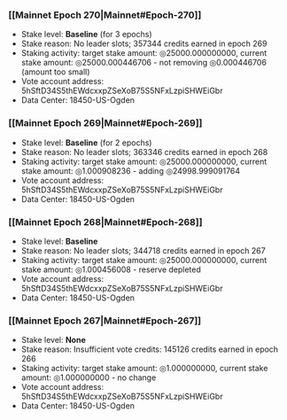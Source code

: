 ### [[Mainnet Epoch 270|Mainnet#Epoch-270]]
* Stake level: **Baseline** (for 3 epochs)
* Stake reason: No leader slots; 357344 credits earned in epoch 269
* Staking activity: target stake amount: ◎25000.000000000, current stake amount: ◎25000.000446706 - not removing ◎0.000446706 (amount too small)
* Vote account address: 5hSftD34S5thEWdcxxpZSeXoB75S5NFxLzpiSHWEiGbr
* Data Center: 18450-US-Ogden
### [[Mainnet Epoch 269|Mainnet#Epoch-269]]
* Stake level: **Baseline** (for 2 epochs)
* Stake reason: No leader slots; 363346 credits earned in epoch 268
* Staking activity: target stake amount: ◎25000.000000000, current stake amount: ◎1.000908236 - adding ◎24998.999091764
* Vote account address: 5hSftD34S5thEWdcxxpZSeXoB75S5NFxLzpiSHWEiGbr
* Data Center: 18450-US-Ogden
### [[Mainnet Epoch 268|Mainnet#Epoch-268]]
* Stake level: **Baseline**
* Stake reason: No leader slots; 344718 credits earned in epoch 267
* Staking activity: target stake amount: ◎25000.000000000, current stake amount: ◎1.000456008 - reserve depleted
* Vote account address: 5hSftD34S5thEWdcxxpZSeXoB75S5NFxLzpiSHWEiGbr
* Data Center: 18450-US-Ogden
### [[Mainnet Epoch 267|Mainnet#Epoch-267]]
* Stake level: **None**
* Stake reason: Insufficient vote credits: 145126 credits earned in epoch 266
* Staking activity: target stake amount: ◎1.000000000, current stake amount: ◎1.000000000 - no change
* Vote account address: 5hSftD34S5thEWdcxxpZSeXoB75S5NFxLzpiSHWEiGbr
* Data Center: 18450-US-Ogden